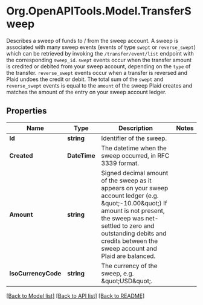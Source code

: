 # Org.OpenAPITools.Model.TransferSweep
Describes a sweep of funds to / from the sweep account.  A sweep is associated with many sweep events (events of type `swept` or `reverse_swept`) which can be retrieved by invoking the `/transfer/event/list` endpoint with the corresponding `sweep_id`.  `swept` events occur when the transfer amount is credited or debited from your sweep account, depending on the `type` of the transfer. `reverse_swept` events occur when a transfer is reversed and Plaid undoes the credit or debit.  The total sum of the `swept` and `reverse_swept` events is equal to the `amount` of the sweep Plaid creates and matches the amount of the entry on your sweep account ledger.

## Properties

Name | Type | Description | Notes
------------ | ------------- | ------------- | -------------
**Id** | **string** | Identifier of the sweep. | 
**Created** | **DateTime** | The datetime when the sweep occurred, in RFC 3339 format. | 
**Amount** | **string** | Signed decimal amount of the sweep as it appears on your sweep account ledger (e.g. \&quot;-10.00\&quot;)  If amount is not present, the sweep was net-settled to zero and outstanding debits and credits between the sweep account and Plaid are balanced. | 
**IsoCurrencyCode** | **string** | The currency of the sweep, e.g. \&quot;USD\&quot;. | 

[[Back to Model list]](../README.md#documentation-for-models) [[Back to API list]](../README.md#documentation-for-api-endpoints) [[Back to README]](../README.md)

